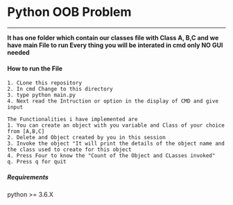 # Python OOB Problem
-------------
<b> It has one folder which contain our classes file with Class A, B,C and we have main File to run </b>
<b>Every thing you will be interated in cmd only NO GUI needed</b>
#### How to run the File

```
1. CLone this repository
2. In cmd Change to this directory
3. type python main.py
4. Next read the Intruction or option in the display of CMD and give input
```

```
The Functionalities i have implemented are 
1. You can create an object with you variable and Class of your choice from [A,B,C]
2. Delete and Object created by you in this session
3. Invoke the object "It will print the details of the object name and the class used to create for this object
4. Press Four to know the "Count of the Object and CLasses invoked"
q. Press q for quit 
```

##### Requirements 
python >= 3.6.X